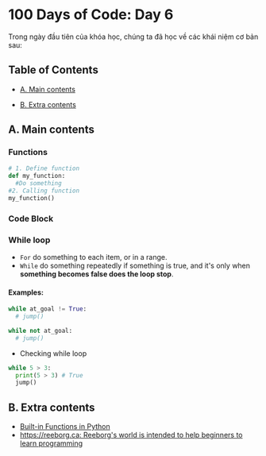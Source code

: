 # 100 Days of Code: Day 6

Trong ngày đầu tiên của khóa học, chúng ta đã học về các khái niệm cơ bản sau:

## Table of Contents

- [A. Main contents](#a-main-contents)

- [B. Extra contents](#b-extra-contents)

## A. Main contents

### Functions

```python
# 1. Define function
def my_function:
  #Do something
#2. Calling function
my_function()


```

### Code Block

### While loop

- `For` do something to each item, or in a range.
- `While` do something repeatedly if something is true, and it's only when **something becomes false does the loop stop**.

#### Examples:

```python
while at_goal != True:
  # jump()
```

```python
while not at_goal:
  # jump()
```

- Checking while loop

```python
while 5 > 3:
  print(5 > 3) # True
  jump()
```

## B. Extra contents

- [Built-in Functions in Python](https://docs.python.org/3/library/functions.html)
- [https://reeborg.ca: Reeborg's world is intended to help beginners to learn programming](https://reeborg.ca/reeborg.html)

```

```
